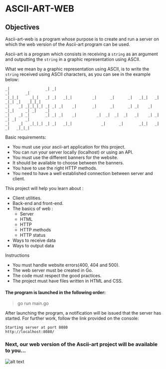 # ASCII-ART-WEB

## Objectives


Ascii-art-web is a program whose purpose is to create and run a server on which the web version of the Ascii-art program can be used. 

Ascii-art is a program which consists in receiving a `string` as an argument and outputting the `string` in a graphic representation using ASCII.

What we mean by a graphic representation using ASCII, is to write the `string` received using ASCII characters, as you can see in the example below:

```````````console
_|                _| _|                                                     _|       _| 
_|_|_|     _|_|   _| _|   _|_|         _|      _|      _|   _|_|   _|  _|_| _|   _|_|_| 
_|    _| _|_|_|_| _| _| _|    _|       _|      _|      _| _|    _| _|_|     _| _|    _| 
_|    _| _|       _| _| _|    _|         _|  _|  _|  _|   _|    _| _|       _| _|    _| 
_|    _|   _|_|_| _| _|   _|_|             _|      _|       _|_|   _|       _|   _|_|_| 

```````````

Basic requirements:
- You must use your ascii-art application for this project.
- You can run your server locally (localhost) or using an API.
- You must use the different banners for the website.
- It should be available to choose between the banners.
- You have to use the right HTTP methods.
- You need to have a well established connection between server and client.

This project will help you learn about :
- Client utilities.
- Back-end and front-end.
- The basics of web :
  - Server
  - HTML
  - HTTP
  - HTTP methods
  - HTTP status
- Ways to receive data
- Ways to output data

Instructions
- You must handle website errors(400, 404 and 500).
- The web server must be created in Go.
- The code must respect the good practices.
- The project must have files written in HTML and CSS.


#### The program is launched in the following order:

> go run main.go

After launching the program, a notification will be issued that the server has started. For further work, follow the link provided on the console:


```````````console
Starting server at port 8080
http://localhost:8080/
```````````

### Next, our web version of the Ascii-art project will be available to you...
![alt text](https://imageup.ru/img236/4032021/screenshot-2022-09-28-at-12-14-52-ascii-art-web.jpg)
